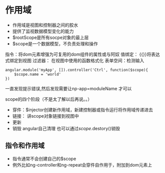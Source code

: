 # 作用域

* 作用域是视图和控制器之间的胶水
* 提供了监视数据模型变化的能力
* $rootScope是所有socpe对象的最上层
* $scope是一个数据模型，不负责处理和操作

指令：将dom元素增强为可复用的dom组件的属性或与阿奴
值绑定： {{}}将表达式绑定到视图
过滤器： 在视图中使用的函数格式化
表单空间：检测输入

```
angular.module('myApp', []).controller('Ctrl', function($scope){
	$scope.name = 'world'
})
```
一直发现提示错误,然后发现需要让np-app=moduleName 才可以

scope的四个阶段（不是太了解以后再说。。）

* 穿件：$injector创建新作用域，新建控制器或指令运行将作用域传递进去
* 链接： 讲scope对象链接到视图中
* 更新
* 销毁 angular自己清理 也可以通过$scope.$destory()销毁

## 指令和作用域
* 指令通常不会创建自己的$scope
* 例外比如ng-controller和ng-repeat会穿件自作用于，附加到dom元素上
